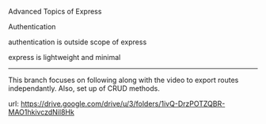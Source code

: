 Advanced Topics of Express

Authentication

authentication is outside scope of express

express is lightweight and minimal


-------------------------------

This branch focuses on following along with the video to export routes independantly. Also, set up of CRUD methods.


url: 
https://drive.google.com/drive/u/3/folders/1ivQ-DrzPOTZQBR-MAO1hkivczdNil8Hk